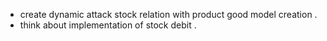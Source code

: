 -   create dynamic attack stock relation with product
    good model creation .
-   think about implementation of stock debit .
